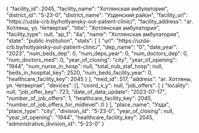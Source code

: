 {
    "facility_id": 2045,
    "facility_name": "Хотлянская амбулатория",
    "district_id": "5-23-0",
    "district_name": "Узденский район",
    "facility_url": "https:\/\/uzda-crb.by\/hotlyansky-out-patient-clinic\/",
    "facility_address": "аг. Хотляны, ул. Четвертая",
    "title": "Хотлянская амбулатория",
    "facility_type": null,
    "ap_1": "4а",
    "name": "Хотлянская амбулатория",
    "state": "public institution",
    "stats": [
        {
            "url": "https:\/\/uzda-crb.by\/hotlyansky-out-patient-clinic\/",
            "dep_name": "0",
            "date_year": "2023",
            "num_beds_dep": 0,
            "num_deps_year": 0,
            "num_doctors_dep": 0,
            "num_doctors_med": 0,
            "year_of_closing": "city",
            "year_of_opening": "1944",
            "num_nurse_in_hosp": null,
            "total_nub_staf_hosp": null,
            "beds_in_hospital_key": 2520,
            "num_beds_facility_year": 0,
            "healthcare_facility_key": 2045
        }
    ],
    "med_id": 517,
    "address": "аг. Хотляны, ул. Четвертая",
    "devices": [],
    "coord_x_y": null,
    "job_offers": [
        {
            "locality": null,
            "job_offer_key": 723,
            "date_of_data_update": "2023-07-17",
            "number_of_job_offers": 1,
            "healthcare_facility_key": 2045,
            "number_of_job_offers_for_midlevel": 0
        }
    ],
    "place_name": "Узда",
    "place_type": "city",
    "division_id": "5-23-0",
    "year_of_closing": null,
    "year_of_opening": "1944",
    "healthcare_facility_key": 2045,
    "administrative_division_id": "5-23-0"
}
